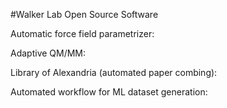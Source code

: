 #Walker Lab Open Source Software

Automatic force field parametrizer:


Adaptive QM/MM:


Library of Alexandria (automated paper combing):


Automated workflow for ML dataset generation:


